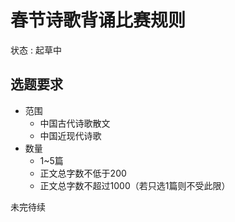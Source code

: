 # 春节诗歌背诵比赛规则

状态 : 起草中

## 选题要求

- 范围
  - 中国古代诗歌散文
  - 中国近现代诗歌
- 数量
  - 1~5篇
  - 正文总字数不低于200
  - 正文总字数不超过1000（若只选1篇则不受此限）

未完待续